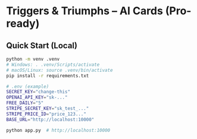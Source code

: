 # Triggers & Triumphs – AI Cards (Pro-ready)

## Quick Start (Local)
```bash
python -m venv .venv
# Windows: . .venv/Scripts/activate
# macOS/Linux: source .venv/bin/activate
pip install -r requirements.txt

# .env (example)
SECRET_KEY="change-this"
OPENAI_API_KEY="sk-..."
FREE_DAILY="5"
STRIPE_SECRET_KEY="sk_test_..."
STRIPE_PRICE_ID="price_123..."
BASE_URL="http://localhost:10000"

python app.py  # http://localhost:10000
